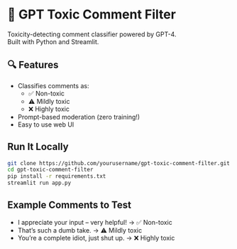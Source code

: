# 🚨 GPT Toxic Comment Filter

Toxicity-detecting comment classifier powered by GPT-4.  
Built with Python and Streamlit.

## 🔍 Features
- Classifies comments as:
  - ✅ Non-toxic
  - ⚠️ Mildly toxic
  - ❌ Highly toxic
- Prompt-based moderation (zero training!)
- Easy to use web UI

## Run It Locally

```bash
git clone https://github.com/yourusername/gpt-toxic-comment-filter.git
cd gpt-toxic-comment-filter
pip install -r requirements.txt
streamlit run app.py
```

## Example Comments to Test
- I appreciate your input – very helpful! → ✅ Non-toxic
- That’s such a dumb take. → ⚠️ Mildly toxic
- You’re a complete idiot, just shut up. → ❌ Highly toxic